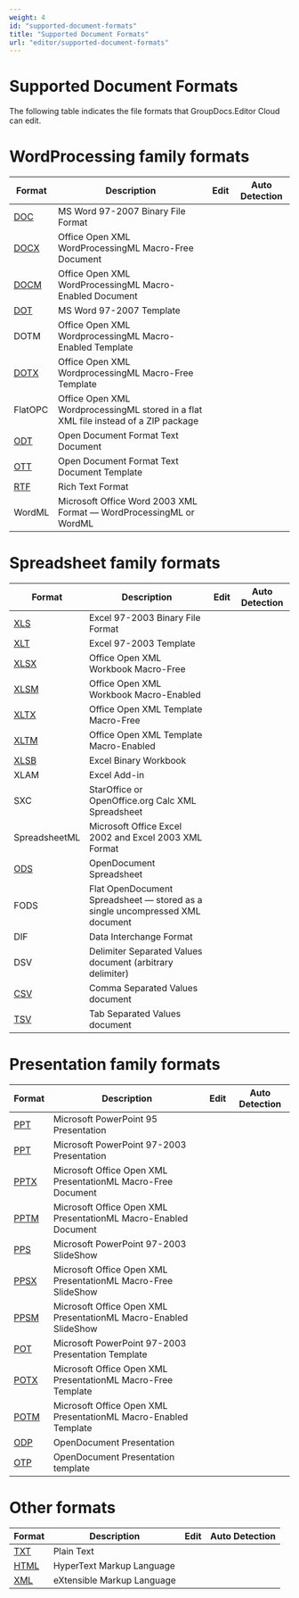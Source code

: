 ```yaml
---
weight: 4
id: "supported-document-formats"
title: "Supported Document Formats"
url: "editor/supported-document-formats"
---
```




# Supported Document Formats #

The following table indicates the file formats that GroupDocs.Editor Cloud can edit.

# WordProcessing family formats #

|Format|Description|Edit|Auto Detection
|---|---|---|---
|[DOC](https://wiki.fileformat.com/specification/word-processing/doc/)|MS Word 97-2007 Binary File Format||
|[DOCX](https://wiki.fileformat.com/specification/word-processing/docx/)|Office Open XML WordProcessingML Macro-Free Document||
|[DOCM](https://wiki.fileformat.com/specification/word-processing/docm/)|Office Open XML WordProcessingML Macro-Enabled Document||
|[DOT](https://wiki.fileformat.com/specification/word-processing/dot/)|MS Word 97-2007 Template||
|DOTM|Office Open XML WordprocessingML Macro-Enabled Template||
|[DOTX](https://wiki.fileformat.com/specification/word-processing/dotx/)|Office Open XML WordprocessingML Macro-Free Template||
|FlatOPC|Office Open XML WordprocessingML stored in a flat XML file instead of a ZIP package|| 
|[ODT](https://wiki.fileformat.com/specification/word-processing/odt/)|Open Document Format Text Document||
|[OTT](https://wiki.fileformat.com/specification/word-processing/ott/)|Open Document Format Text Document Template||
|[RTF](https://wiki.fileformat.com/specification/word-processing/rtf/)|Rich Text Format||
|WordML|Microsoft Office Word 2003 XML Format — WordProcessingML or WordML|| 


# Spreadsheet family formats #

|Format|Description|Edit|Auto Detection
|---|---|---|---
|[XLS](https://wiki.fileformat.com/specification/spreadsheet/xls/)|Excel 97-2003 Binary File Format||
|[XLT](https://wiki.fileformat.com/specification/spreadsheet/xlt/)|Excel 97-2003 Template||
|[XLSX](https://wiki.fileformat.com/specification/spreadsheet/xlsx/)|Office Open XML Workbook Macro-Free||
|[XLSM](https://wiki.fileformat.com/specification/spreadsheet/xlsm/)|Office Open XML Workbook Macro-Enabled||
|[XLTX](https://wiki.fileformat.com/specification/spreadsheet/xltx/)|Office Open XML Template Macro-Free||
|[XLTM](https://wiki.fileformat.com/specification/spreadsheet/xltm/)|Office Open XML Template Macro-Enabled||
|[XLSB](https://wiki.fileformat.com/specification/spreadsheet/xlsb/)|Excel Binary Workbook||
|XLAM|Excel Add-in||
|SXC|StarOffice or OpenOffice.org Calc XML Spreadsheet||
|SpreadsheetML|Microsoft Office Excel 2002 and Excel 2003 XML Format||
|[ODS](https://wiki.fileformat.com/specification/spreadsheet/ods/)|OpenDocument Spreadsheet||
|FODS|Flat OpenDocument Spreadsheet — stored as a single uncompressed XML document||
|DIF|Data Interchange Format||
|DSV|Delimiter Separated Values document (arbitrary delimiter)|| 
|[CSV](https://wiki.fileformat.com/specification/spreadsheet/csv/)|Comma Separated Values document|| 
|[TSV](https://wiki.fileformat.com/specification/spreadsheet/tsv/)|Tab Separated Values document|| 


# Presentation family formats #

|Format|Description|Edit|Auto Detection
|---|---|---|---
|[PPT](https://wiki.fileformat.com/presentation/ppt/)|Microsoft PowerPoint 95 Presentation||
|[PPT](https://wiki.fileformat.com/presentation/ppt/)|Microsoft PowerPoint 97-2003 Presentation||
|[PPTX](https://wiki.fileformat.com/presentation/pptx/)|Microsoft Office Open XML PresentationML Macro-Free Document||
|[PPTM](https://wiki.fileformat.com/presentation/pptm/)|Microsoft Office Open XML PresentationML Macro-Enabled Document||
|[PPS](https://wiki.fileformat.com/presentation/pps/)|Microsoft PowerPoint 97-2003 SlideShow||
|[PPSX](https://wiki.fileformat.com/presentation/ppsx/)|Microsoft Office Open XML PresentationML Macro-Free SlideShow||
|[PPSM](https://wiki.fileformat.com/presentation/ppsm/)|Microsoft Office Open XML PresentationML Macro-Enabled SlideShow||
|[POT](https://wiki.fileformat.com/presentation/pot/)|Microsoft PowerPoint 97-2003 Presentation Template||
|[POTX](https://wiki.fileformat.com/presentation/potx/)|Microsoft Office Open XML PresentationML Macro-Free Template||
|[POTM](https://wiki.fileformat.com/presentation/potm/)|Microsoft Office Open XML PresentationML Macro-Enabled Template||
|[ODP](https://wiki.fileformat.com/presentation/odp/)|OpenDocument Presentation||
|[OTP](https://wiki.fileformat.com/presentation/otp/)|OpenDocument Presentation template||


# Other formats #

|Format|Description|Edit|Auto Detection
|---|---|---|---
|[TXT](https://wiki.fileformat.com/specification/word-processing/txt/)|Plain Text|| 
|[HTML](https://wiki.fileformat.com/specification/web/html/)|HyperText Markup Language|| 
|[XML](https://wiki.fileformat.com/specification/web/xml/)|eXtensible Markup Language|| 

